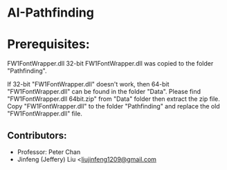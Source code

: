 # AI-Pathfinding

# Prerequisites:
FW1FontWrapper.dll
32-bit FW1FontWrapper.dll was copied to the folder "Pathfinding".

If 32-bit "FW1FontWrapper.dll" doesn't work, then 64-bit "FW1FontWrapper.dll" can be found in the folder "Data".
Please find "FW1FontWrapper.dll 64bit.zip" from "Data" folder then extract the zip file.
Copy "FW1FontWrapper.dll" to the folder "Pathfinding" and replace the old "FW1FontWrapper.dll" file.


## Contributors:
- Professor: Peter Chan
- Jinfeng (Jeffery) Liu <liujinfeng1209@gmail.com

